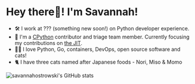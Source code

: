 # **Hey there👋! I'm Savannah!** 

- 🛠 I work at ??? (something new soon!) on Python developer experience.
- 🐍 I'm a [CPython](https://github.com/python/cpython) contributor and triage team member. Currently focusing my contributions on [the JIT](https://peps.python.org/pep-0744/).
- 👩‍💻 I love Python, Go, containers, DevOps, open source software and cats!
- 🐈 I have three cats named after Japanese foods - Nori, Miso & Momo
 
![`savannahostrowski`'s GitHub stats](https://github-readme-stats.vercel.app/api?username=savannahostrowski&show_icons=true&theme=radical)
